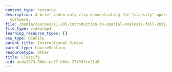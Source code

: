 ```yaml
---
content_type: resource
description: A brief video-only clip demonstrating the "classify" operation in ArcGIS
  software.
file: /media/courses/11-205-introduction-to-spatial-analysis-fall-2019/aeda287390deec77b6da274353fe21a5_MIT11_205F19_classify.mp4
file_type: video/mp4
learning_resource_types: []
ocw_type: OCWFile
parent_title: Instructional Videos
parent_type: CourseSection
resourcetype: Other
title: Classify
uid: aeda2873-90de-ec77-b6da-274353fe21a5
---
```

